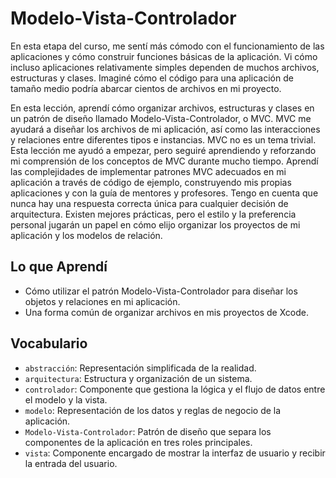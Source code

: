# Modelo-Vista-Controlador

En esta etapa del curso, me sentí más cómodo con el funcionamiento de las aplicaciones y cómo construir funciones básicas de la aplicación. Vi cómo incluso aplicaciones relativamente simples dependen de muchos archivos, estructuras y clases. Imaginé cómo el código para una aplicación de tamaño medio podría abarcar cientos de archivos en mi proyecto.

En esta lección, aprendí cómo organizar archivos, estructuras y clases en un patrón de diseño llamado Modelo-Vista-Controlador, o MVC. MVC me ayudará a diseñar los archivos de mi aplicación, así como las interacciones y relaciones entre diferentes tipos e instancias.
MVC no es un tema trivial. Esta lección me ayudó a empezar, pero seguiré aprendiendo y reforzando mi comprensión de los conceptos de MVC durante mucho tiempo. Aprendí las complejidades de implementar patrones MVC adecuados en mi aplicación a través de código de ejemplo, construyendo mis propias aplicaciones y con la guía de mentores y profesores.
Tengo en cuenta que nunca hay una respuesta correcta única para cualquier decisión de arquitectura. Existen mejores prácticas, pero el estilo y la preferencia personal jugarán un papel en cómo elijo organizar los proyectos de mi aplicación y los modelos de relación.

## Lo que Aprendí
- Cómo utilizar el patrón Modelo-Vista-Controlador para diseñar los objetos y relaciones en mi aplicación.
- Una forma común de organizar archivos en mis proyectos de Xcode.

## Vocabulario
- `abstracción`: Representación simplificada de la realidad.
- `arquitectura`: Estructura y organización de un sistema.
- `controlador`: Componente que gestiona la lógica y el flujo de datos entre el modelo y la vista.
- `modelo`: Representación de los datos y reglas de negocio de la aplicación.
- `Modelo-Vista-Controlador`: Patrón de diseño que separa los componentes de la aplicación en tres roles principales.
- `vista`: Componente encargado de mostrar la interfaz de usuario y recibir la entrada del usuario.

